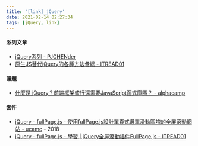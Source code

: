 ```yaml
---
title: '[link]_jQuery'
date: 2021-02-14 02:27:34
tags: [jQuery, link]
---
```


#### 系列文章
  - [jQuery系列 - PJCHENder](https://pjchender.blogspot.com/p/blog-page_18.html)
  - [原生JS替代jQuery的各種方法彙總 - ITREAD01](https://www.itread01.com/content/1542724273.html)

<!-- more -->

#### 議題
  - [什麼是 jQuery？前端框架盛行還需要JavaScript函式庫嗎？ - alphacamp](https://tw.alphacamp.co/blog/jquery-javascript-library-overview)

#### 套件
  - [jQuery - fullPage.js - 使用fullPage.js設計單頁式選單滑動區塊的全屏滾動網站 - ucamc](https://www.ucamc.com/e-learning/javascript/298-fullpage-js%E5%96%AE%E9%A0%81%E5%BC%8F%E9%81%B8%E5%96%AE%E6%BB%91%E5%8B%95%E5%8D%80%E5%A1%8A%E7%9A%84%E5%85%A8%E5%B1%8F%E6%BB%BE%E5%8B%95%E7%B6%B2%E7%AB%99) - 2018
  - [jQuery - fullPage.js - 學習 | jQuery全屏滾動插件FullPage.js - ITREAD01](https://www.itread01.com/content/1520158803.html)